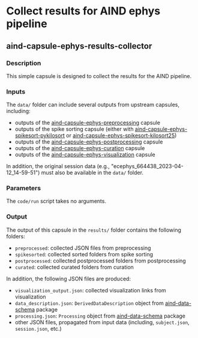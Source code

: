 # Collect results for AIND ephys pipeline
## aind-capsule-ephys-results-collector


### Description

This simple capsule is designed to collect the results for the AIND pipeline. 


### Inputs

The `data/` folder can include several outputs from upstream capsules, including:

- outputs of the [aind-capsule-ephys-preprocessing](https://github.com/AllenNeuralDynamics/aind-capsule-ephys-preprocessing) capsule
- outputs of the spike sorting capsule (either with [aind-capsule-ephys-spikesort-pykilosort](https://github.com/AllenNeuralDynamics/aind-capsule-ephys-spikesort-pykilosort) or [aind-capsule-ephys-spikesort-kilosort25](https://github.com/AllenNeuralDynamics/aind-capsule-ephys-spikesort-kilosort25))
- outputs of the [aind-capsule-ephys-postprocessing](https://github.com/AllenNeuralDynamics/aind-capsule-ephys-postprocessing) capsule
- outputs of the [aind-capsule-ephys-curation](https://github.com/AllenNeuralDynamics/aind-capsule-ephys-curation) capsule
- outputs of the [aind-capsule-ephys-visualization](https://github.com/AllenNeuralDynamics/aind-capsule-ephys-visualization) capsule

In addition, the original session data (e.g., "ecephys_664438_2023-04-12_14-59-51") must also be available in the `data/` folder.



### Parameters

The `code/run` script takes no arguments.


### Output

The output of this capsule in the `results/` folder contains the following folders:

- `preprocessed`: collected JSON files from preprocessing
- `spikesorted`: collected sorted folders from spike sorting
- `postprocessed`: collected postprocessed folders from postprocessing
- `curated`: collected curated folders from curation

In addition, the following JSON files are produced:

- `visualization_output.json`: collected visualization links from visualization
- `data_description.json`: `DerivedDataDescription` object from [aind-data-schema](https://aind-data-schema.readthedocs.io/en/stable/) package
- `processing.json`: `Processing` object from [aind-data-schema](https://aind-data-schema.readthedocs.io/en/stable/) package
- other JSON files, propagated from input data (including, `subject.json`, `session.json`, etc.)
